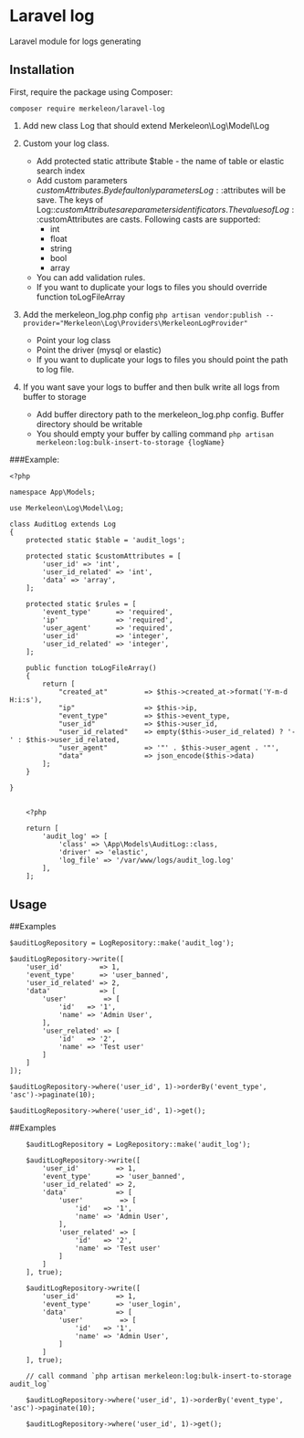 # Laravel log
Laravel module for logs generating 

## Installation
First, require the package using Composer:

`composer require merkeleon/laravel-log`

1. Add new class Log that should extend Merkeleon\Log\Model\Log

0. Custom your log class.

    - Add protected static attribute $table - the name of table or elastic search index
    - Add custom parameters $customAttributes. By default only parameters Log::$attributes will be save.
    The keys of Log::$customAttributes are parameters identificators.
    The values of Log::$customAttributes are casts.
    Following casts are supported:
        - int
        - float 
        - string 
        - bool
        - array
    - You can add validation rules.
    - If you want to duplicate your logs to files you should override function toLogFileArray
0. Add the merkeleon_log.php config
`php artisan vendor:publish --provider="Merkeleon\Log\Providers\MerkeleonLogProvider"`
    - Point your log class
    - Point the driver (mysql or elastic)
    - If you want to duplicate your logs to files you should point the path to log file.
    
0. If you want save your logs to buffer and then bulk write all logs from buffer to storage
    - Add  buffer directory path to the merkeleon_log.php config. Buffer directory should be writable     
    - You should empty your buffer by calling command
     `php artisan merkeleon:log:bulk-insert-to-storage {logName}`

    
###Example:
          
    
    <?php
    
    namespace App\Models;
    
    use Merkeleon\Log\Model\Log;
    
    class AuditLog extends Log
    {
        protected static $table = 'audit_logs';
    
        protected static $customAttributes = [
            'user_id' => 'int',
            'user_id_related' => 'int',
            'data' => 'array',
        ];
    
        protected static $rules = [
            'event_type'      => 'required',
            'ip'              => 'required',
            'user_agent'      => 'required',
            'user_id'         => 'integer',
            'user_id_related' => 'integer',
        ];
    
        public function toLogFileArray()
        {
            return [
                "created_at"         => $this->created_at->format('Y-m-d H:i:s'),
                "ip"                 => $this->ip,
                "event_type"         => $this->event_type,
                "user_id"            => $this->user_id,
                "user_id_related"    => empty($this->user_id_related) ? '-' : $this->user_id_related,
                "user_agent"         => '"' . $this->user_agent . '"',
                "data"               => json_encode($this->data)
            ];
        }
    
    }
   
##    
    
        <?php
        
        return [
            'audit_log' => [
                'class' => \App\Models\AuditLog::class,
                'driver' => 'elastic',
                'log_file' => '/var/www/logs/audit_log.log'
            ],
        ];
  

## Usage

##Examples

    $auditLogRepository = LogRepository::make('audit_log');

    $auditLogRepository->write([
        'user_id'         => 1,
        'event_type'      => 'user_banned',
        'user_id_related' => 2,
        'data'            => [
            'user'         => [
                'id'   => '1',
                'name' => 'Admin User',
            ],
            'user_related' => [
                'id'   => '2',
                'name' => 'Test user'
            ]
        ]
    ]);

    $auditLogRepository->where('user_id', 1)->orderBy('event_type', 'asc')->paginate(10);
   
    $auditLogRepository->where('user_id', 1)->get();
    
    
##Examples
    
        $auditLogRepository = LogRepository::make('audit_log');
    
        $auditLogRepository->write([
            'user_id'         => 1,
            'event_type'      => 'user_banned',
            'user_id_related' => 2,
            'data'            => [
                'user'         => [
                    'id'   => '1',
                    'name' => 'Admin User',
                ],
                'user_related' => [
                    'id'   => '2',
                    'name' => 'Test user'
                ]
            ]
        ], true);
        
        $auditLogRepository->write([
            'user_id'         => 1,
            'event_type'      => 'user_login',
            'data'            => [
                'user'         => [
                    'id'   => '1',
                    'name' => 'Admin User',
                ]
            ]
        ], true);
    
        // call command `php artisan merkeleon:log:bulk-insert-to-storage audit_log`
        
        $auditLogRepository->where('user_id', 1)->orderBy('event_type', 'asc')->paginate(10);
       
        $auditLogRepository->where('user_id', 1)->get();
    
    
    
